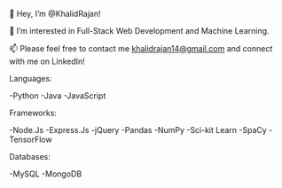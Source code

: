 👋 Hey, I’m @KhalidRajan!


👀 I’m interested in Full-Stack Web Development and Machine Learning.  

📫 Please feel free to contact me khalidrajan14@gmail.com and connect with me on LinkedIn!

Languages:

-Python
-Java
-JavaScript

Frameworks:

-Node.Js
-Express.Js
-jQuery
-Pandas
-NumPy
-Sci-kit Learn
-SpaCy
-TensorFlow

Databases:

-MySQL
-MongoDB

<!---
KhalidRajan/KhalidRajan is a ✨ special ✨ repository because its `README.md` (this file) appears on your GitHub profile.
You can click the Preview link to take a look at your changes.
--->
